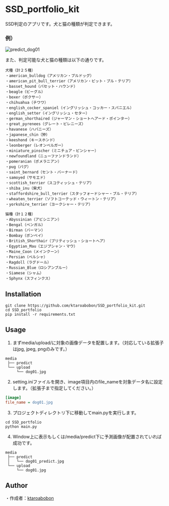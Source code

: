 SSD_portfolio_kit
====

SSD判定のアプリです。犬と猫の種類が判定できます。

### 例）

![predict_dog01](https://user-images.githubusercontent.com/52523218/113596446-481afb80-9675-11eb-959c-885a1fcc617c.jpg)

また、判定可能な犬と猫の種類は以下の通りです。

```
犬種（計２５種）
・american_bulldog（アメリカン・ブルドッグ）
・american_pit_bull_terrier（アメリカン・ピット・ブル・テリア）
・basset_hound（バセット・ハウンド）
・beagle（ビーグル）
・boxer（ボクサー）
・chihuahua（チワワ）
・english_cocker_spaniel（イングリッシュ・コッカー・スパニエル）
・english_setter（イングリッシュ・セター） 
・german_shorthaired（ジャーマン・ショートヘアード・ポインター）
・great_pyrenees（グレート・ピレニーズ）
・havanese（ハバニーズ）
・japanese_chin（狆）
・keeshond（キースホンド）
・leonberger（レオンベルガー） 
・miniature_pinscher（ミニチュア・ピンシャー）
・newfoundland（ニューファンドランド）
・pomeranian（ポメラニアン）
・pug（パグ）
・saint_bernard（セント・バーナード）
・samoyed（サモエド）
・scottish_terrier（スコティッシュ・テリア）
・shiba_inu（柴犬）
・staffordshire_bull_terrier（スタッフォードシャー・ブル・テリア）
・wheaten_terrier（ソフトコーテッド・ウィートン・テリア）
・yorkshire_terrier（ヨークシャー・テリア）

猫種（計１２種）
・Abyssinian（アビシニアン）
・Bengal（ベンガル）
・Birman（バーマン） 
・Bombay（ボンベイ） 
・British_Shorthair（ブリティッシュ・ショートヘア）
・Egyptian_Mau（エジプシャン・マウ）
・Maine_Coon（メインクーン）
・Persian（ペルシャ）
・Ragdoll（ラグドール）
・Russian_Blue（ロシアンブルー）
・Siamese（シャム）
・Sphynx（スフィンクス） 
```

## Installation

```
git clone https://github.com/ktaroabobon/SSD_portfolio_kit.git
cd SSD_portfolio
pip install -r requirements.txt
```

## Usage

1. まずmedia/upload/に対象の画像データを配置します。（対応している拡張子はjpg, jpeg, pngのみです。）

```tree
media
 ├── predict
 └── upload
     └── dog01.jpg

```

2. setting.iniファイルを開き、image項目内のfile_nameを対象データ名に設定します。（拡張子まで指定してください。）

```settings.ini
[image]
file_name = dog01.jpg
```

3. プロジェクトディレクトリ下に移動してmain.pyを実行します。

```
cd SSD_portfolio
python main.py
```

4. Window上に表示もしくは/media/predict下に予測画像が配置されていれば成功です。

```tree
media
 ├── predict
 │   └── dog01_predict.jpg
 └── upload
     └── dog01.jpg

```

## Author

・作成者：[ktaroabobon](https://github.com/ktaroabobon)
